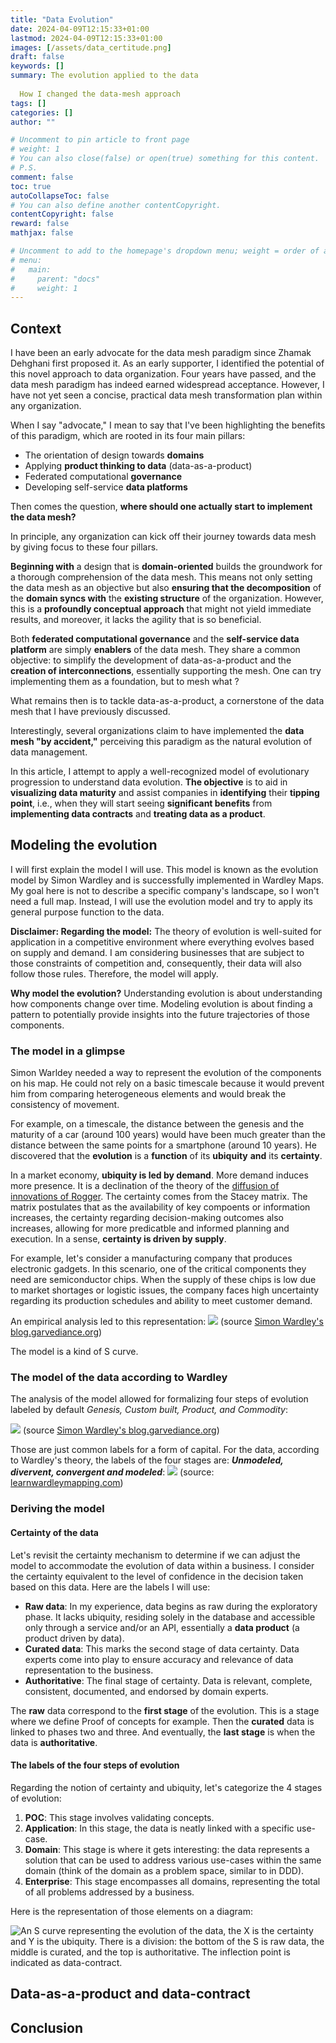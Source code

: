 ```yaml
---
title: "Data Evolution"
date: 2024-04-09T12:15:33+01:00
lastmod: 2024-04-09T12:15:33+01:00
images: [/assets/data_certitude.png]
draft: false
keywords: []
summary: The evolution applied to the data
  
  How I changed the data-mesh approach
tags: []
categories: []
author: ""

# Uncomment to pin article to front page
# weight: 1
# You can also close(false) or open(true) something for this content.
# P.S.
comment: false
toc: true
autoCollapseToc: false
# You can also define another contentCopyright.
contentCopyright: false
reward: false
mathjax: false

# Uncomment to add to the homepage's dropdown menu; weight = order of article
# menu:
#   main:
#     parent: "docs"
#     weight: 1
---
```


## Context
I have been an early advocate for the data mesh paradigm since Zhamak Dehghani first proposed it.
As an early supporter, I identified the potential of this novel approach to data organization.
Four years have passed, and the data mesh paradigm has indeed earned widespread acceptance.
However, I have not yet seen a concise, practical data mesh transformation plan within any organization.

When I say "advocate," I mean to say that I've been highlighting the benefits of this paradigm, which are rooted in its four main pillars:

- The orientation of design towards **domains**
- Applying **product thinking to data** (data-as-a-product)
- Federated computational **governance**
- Developing self-service **data platforms**

Then comes the question, **where should one actually start to implement the data mesh?**

In principle, any organization can kick off their journey towards data mesh by giving focus to these four pillars.

**Beginning with** a design that is **domain-oriented** builds the groundwork for a thorough comprehension of the data mesh.
This means not only setting the data mesh as an objective but also **ensuring that the decomposition** of the **domain syncs with** the **existing structure** of the organization.
However, this is a **profoundly conceptual approach** that might not yield immediate results, and moreover, it lacks the agility that is so beneficial.

Both **federated computational governance** and the **self-service data platform** are simply **enablers** of the data mesh.
They share a common objective: to simplify the development of data-as-a-product and the **creation of interconnections**, essentially supporting the mesh.
One can try implementing them as a foundation, but to mesh what ?

What remains then is to tackle data-as-a-product, a cornerstone of the data mesh that I have previously discussed.

Interestingly, several organizations claim to have implemented the **data mesh "by accident,"** perceiving this paradigm as the natural evolution of data management.

In this article, I attempt to apply a well-recognized model of evolutionary progression to understand data evolution.
**The objective** is to aid in **visualizing data maturity** and assist companies in **identifying** their **tipping point**, 
i.e., when they will start seeing **significant benefits** from **implementing data contracts** and **treating data as a product**.

## Modeling the evolution

I will first explain the model I will use. 
This model is known as the evolution model by Simon Wardley and is successfully implemented in Wardley Maps. 
My goal here is not to describe a specific company's landscape, so I won't need a full map. 
Instead, I will use the evolution model and try to apply its general purpose function to the data.

**Disclaimer: Regarding the model:**
The theory of evolution is well-suited for application in a competitive environment where everything evolves based on supply and demand. I am considering businesses that are subject to those constraints of competition and, consequently, their data will also follow those rules. Therefore, the model will apply.

**Why model the evolution?** Understanding evolution is about understanding how components change over time. Modeling evolution is about finding a pattern to potentially provide insights into the future trajectories of those components.

### The model in a glimpse

Simon Warldey needed a way to represent the evolution of the components on his map.
He could not rely on a basic timescale because it would prevent him from comparing heterogeneous elements and would break the consistency of movement.

For example, on a timescale, the distance between the genesis and the maturity of a car (around 100 years) would have been much greater than the distance between the same points for a smartphone (around 10 years).
He discovered that the **evolution** is a **function** of its **ubiquity** **and** its **certainty**.

In a market economy, **ubiquity is led by demand**. More demand induces more presence. It is a declination of the theory of the [diffusion of innovations of Rogger](https://en.wikipedia.org/wiki/Diffusion_of_innovations).
The certainty comes from the Stacey matrix. The matrix postulates that as the availability of key compoents or information increases, the certainty regarding decision-making outcomes also increases, allowing for more predicatble and informed planning and execution.
In a sense, **certainty is driven by supply**.

For example, let's consider a manufacturing company that produces electronic gadgets. In this scenario, one of the critical components they need are semiconductor chips. When the supply of these chips is low due to market shortages or logistic issues, the company faces high uncertainty regarding its production schedules and ability to meet customer demand.

An empirical analysis led to this representation:
![](https://blogger.googleusercontent.com/img/b/R29vZ2xl/AVvXsEgatdAD8t3Jp7BEjlcpxMwwUMGPbmu-zs9kwEX4KlVqZ31VwHzShmyAr1ZE0zC4YWUnTXWncgIVFPr6_-CQhKn8FO2He4qs-KGd5CrlLcW7S-ZzNxUZLAQqDQE-Vqe11g8Rt7eOaA/s1600/Screen+Shot+2014-03-15+at+18.48.03.png)
(source [Simon Wardley's blog.garvediance.org](https://blog.gardeviance.org/2014/03/on-mapping-and-evolution-axis.html))

The model is a kind of S curve.

### The model of the data according to Wardley

The analysis of the model allowed for formalizing four steps of evolution labeled by default _Genesis, Custom built, Product, and Commodity_:

![](https://blogger.googleusercontent.com/img/b/R29vZ2xl/AVvXsEjMFN3o1ujMDfd4y78hHCRFmPSTf9BP5C_Ej1jtEyZrmNC21aBw-18gAbVk88nKHdVa3gd_-D3z3pKKfO4Wa6XsIa1BuTkeiazqGLdu8vlUPsSaXeDgbkbvrMy3CSHlUiqk5ol1ig/s1600/Screen+Shot+2014-01-09+at+13.26.48.png)
(source [Simon Wardley's blog.garvediance.org](https://blog.gardeviance.org/2014/03/on-mapping-and-evolution-axis.html))

Those are just common labels for a form of capital. For the data, according to Wardley's theory, the labels of the four stages are: **_Unmodeled, divervent, convergent and modeled_**:
![](https://i0.wp.com/learnwardleymapping.com/wp-content/uploads/2020/01/20200122_124314.jpg?resize=1080%2C466&ssl=1)
(source: [learnwardleymapping.com](https://learnwardleymapping.com/2020/01/22/visualizing-the-interaction-of-evolution-and-data-measurement/))

### Deriving the model

#### Certainty of the data

Let's revisit the certainty mechanism to determine if we can adjust the model to accommodate the evolution of data within a business. I consider the certainty equivalent to the level of confidence in the decision taken based on this data. Here are the labels I will use:

- **Raw data**: In my experience, data begins as raw during the exploratory phase. It lacks ubiquity, residing solely in the database and accessible only through a service and/or an API, essentially a **data product** (a product driven by data).
- **Curated data**: This marks the second stage of data certainty. Data experts come into play to ensure accuracy and relevance of data representation to the business.
- **Authoritative**: The final stage of certainty. Data is relevant, complete, consistent, documented, and endorsed by domain experts.

The **raw** data correspond to the **first stage** of the evolution. This is a stage where we define Proof of concepts for example. Then the **curated** data is linked to phases two and three. And eventually, the **last stage** is when the data is **authoritative**.

#### The labels of the four steps of evolution

Regarding the notion of certainty and ubiquity, let's categorize the 4 stages of evolution:

1. **POC**: This stage involves validating concepts.
2. **Application**: In this stage, the data is neatly linked with a specific use-case.
3. **Domain**: This stage is where it gets interesting: the data represents a solution that can be used to address various use-cases within the same domain (think of the domain as a problem space, similar to in DDD).
4. **Enterprise**: This stage encompasses all domains, representing the total of all problems addressed by a business.

Here is the representation of those elements on a diagram:

![An S curve representing the evolution of the data, the X is the certainty and Y is the ubiquity. There is a division: the bottom of the S is raw data, the middle is curated, and the top is authoritative. The inflection point is indicated as data-contract.](/assets/data_certitude.svg)

## Data-as-a-product and data-contract



## Conclusion
